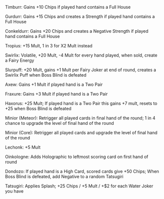 Timburr: Gains +10 Chips if played hand contains a Full House


Gurdurr: Gains +15 Chips and creates a Strength if played hand contains a Full House


Conkeldurr: Gains +20 Chips and creates a Negative Strength if played hand contains a Full House


Tropius: +15 Mult, 1 in 3 for X2 Mult instead


Swirlix: Volatile, +20 Mult, -4 Mult for every hand played, when sold, create a Fairy Energy


Slurpuff: +20 Mult, gains +1 Mult per Fairy Joker at end of round, creates a Swirlix Puff when Boss Blind is defeated


Axew: Gains +1 Mult if played hand is a Two Pair


Fraxure: Gains +3 Mult if played hand is a Two Pair


Haxorus: +25 Mult; If played hand is a Two Pair this gains +7 mult, resets to +25 when Boss Blind is defeated


Minior (Meteor): Retrigger all played cards in final hand of the round; 1 in 4 chance to upgrade the level of final hand of the round


Minior (Core): Retrigger all played cards and upgrade the level of final hand of the round


Lechonk: +5 Mult


Oinkologne: Adds Holographic to leftmost scoring card on first hand of round


Dondozo: If played hand is a High Card, scored cards give +50 Chips; When Boss Blind is defeated, add Negative to a random Tatsugiri


Tatsugiri: Applies Splash; +25 Chips / +5 Mult / +$2 for each Water Joker you have